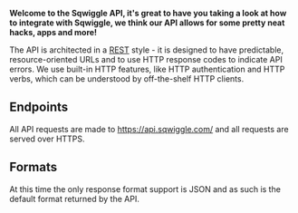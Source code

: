 __Welcome to the Sqwiggle API, it's great to have you taking a look at how to integrate
with Sqwiggle, we think our API allows for some pretty neat hacks, apps and more!__

The API is architected in a [REST](http://en.wikipedia.org/wiki/Representational_state_transfer) style - it is designed to have predictable, 
resource-oriented URLs and to use HTTP response codes to indicate API errors. We use 
built-in HTTP features, like HTTP authentication and HTTP verbs, which can be understood 
by off-the-shelf HTTP clients.


## Endpoints
All API requests are made to https://api.sqwiggle.com/ and all requests are served over HTTPS.

## Formats
At this time the only response format support is JSON and as such is the default format returned by 
the API.
